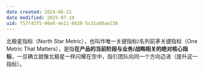 ```yaml
---
date created: 2024-06-22
date modified: 2025-07-10
uid: f57f43f5-06e6-4e11-8620-5c31a89ae138
---
```


北极星指标（North Star Metric），也叫作唯一关键指标/名列前茅关键指标（One Metric That Matters），是指**在产品的当前阶段与业务/战略相关的绝对核心指标**，一旦确立就像北极星一样闪耀在空中，指引团队向同一个方向迈进（提升这一指标）。
